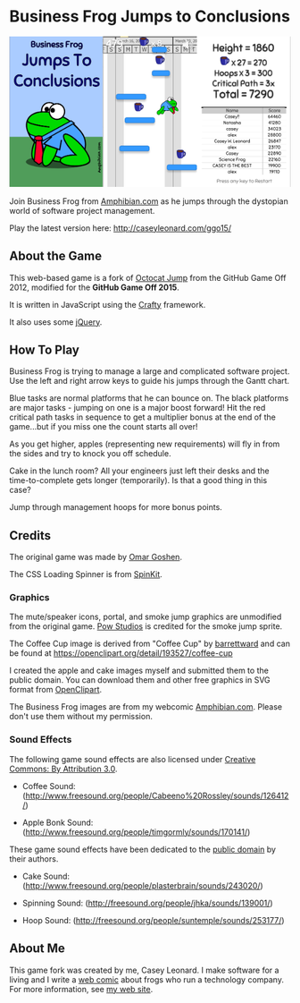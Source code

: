 Business Frog Jumps to Conclusions
============

![Business Frog Jumps to Conclusions](assets/images/ss-3.png)

Join Business Frog from [Amphibian.com](http://amphibian.com) as he jumps through
the dystopian world of software project management. 

Play the latest version here: http://caseyleonard.com/ggo15/

## About the Game

This web-based game is a fork of [Octocat Jump](https://github.com/ogoshen/game-off-2012)
from the GitHub Game Off 2012, modified for the **GitHub Game Off 2015**.

It is written in JavaScript using the [Crafty](http://craftyjs.com) framework.

It also uses some [jQuery](http://jquery.com/).

## How To Play

Business Frog is trying to manage a large and complicated software project. Use the
left and right arrow keys to guide his jumps through the Gantt chart.

Blue tasks are normal platforms that he can bounce on. The black platforms are major tasks - jumping on one is
a major boost forward! Hit the red critical path tasks in sequence to get a multiplier bonus
at the end of the game...but if you miss one the count starts all over!

As you get higher, apples (representing new requirements) will fly in from the sides and 
try to knock you off schedule.

Cake in the lunch room?
All your engineers just left their desks and the time-to-complete gets longer (temporarily).
Is that a good thing in this case?

Jump through management hoops for more bonus points.

## Credits

The original game was made by [Omar Goshen](https://github.com/ogoshen).

The CSS Loading Spinner is from [SpinKit](https://github.com/tobiasahlin/SpinKit).

### Graphics

The mute/speaker icons, portal, and smoke jump graphics are unmodified from the original game.
[Pow Studios](http://powstudios.com/content/smoke-animation-pack-1) is credited for the smoke jump sprite.

The Coffee Cup image is derived from "Coffee Cup" by
[barrettward](https://openclipart.org/user-detail/barrettward) and can be found
at https://openclipart.org/detail/193527/coffee-cup

I created the apple and cake images myself and submitted them to the public domain. You can download
them and other free graphics in SVG format from [OpenClipart](https://openclipart.org/user-detail/cwleonard).

The Business Frog images are from my webcomic [Amphibian.com](http://amphibian.com). Please don't
use them without my permission.

### Sound Effects

The following game sound effects are also licensed under [Creative Commons: By Attribution 3.0](http://creativecommons.org/licenses/by/3.0/).

  * Coffee Sound: (http://www.freesound.org/people/Cabeeno%20Rossley/sounds/126412/)

  * Apple Bonk Sound: (http://www.freesound.org/people/timgormly/sounds/170141/)

These game sound effects have been dedicated to the [public domain](http://creativecommons.org/publicdomain/zero/1.0/) by their authors.

  * Cake Sound: (http://www.freesound.org/people/plasterbrain/sounds/243020/)

  * Spinning Sound: (http://freesound.org/people/jhka/sounds/139001/)

  * Hoop Sound: (http://freesound.org/people/suntemple/sounds/253177/)

## About Me

This game fork was created by me, Casey Leonard. I make software for a living and I write a [web comic](http://amphibian.com) about
frogs who run a technology company. For more information, see [my web site](http://caseyleonard.com).

